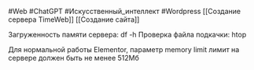 #Web #ChatGPT #Искусственный_интеллект #Wordpress 
[[Создание сервера TimeWeb]]
[[Создание сайта]]

Загруженность памяти сервера:
df -h
Проверка файла подкачки: htop

Для нормальной работы Elementor, параметр memory limit лимит на сервере должен быть не менее 512Мб